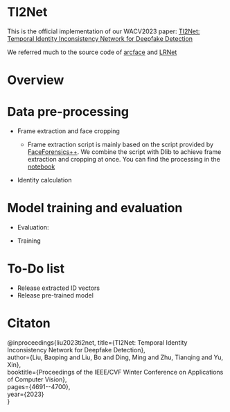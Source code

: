 # TI2Net
This is the official implementation of our WACV2023 paper: [TI2Net: Temporal Identity Inconsistency Network for Deepfake Detection](https://openaccess.thecvf.com/content/WACV2023/html/Liu_TI2Net_Temporal_Identity_Inconsistency_Network_for_Deepfake_Detection_WACV_2023_paper.html)

We referred much to the source code of [arcface](https://github.com/ronghuaiyang/arcface-pytorch/tree/master) and [LRNet](https://github.com/frederickszk/LRNet)


# Overview


# Data pre-processing
* Frame extraction and face cropping
  * Frame extraction script is mainly based on the script provided by [FaceForensics++](https://github.com/ondyari/FaceForensics). We combine the script with Dlib to achieve frame extraction and cropping at once. You can find the processing in the [notebook](data_preprocessing.ipynb) 

* Identity calculation


# Model training and evaluation

* Evaluation: 

* Training



# To-Do list
* Release extracted ID vectors
* Release pre-trained model


# Citaton
@inproceedings{liu2023ti2net,
  title={TI2Net: Temporal Identity Inconsistency Network for Deepfake Detection}, <br>
  author={Liu, Baoping and Liu, Bo and Ding, Ming and Zhu, Tianqing and Yu, Xin}, <br>
  booktitle={Proceedings of the IEEE/CVF Winter Conference on Applications of Computer Vision},<br>
  pages={4691--4700},<br>
  year={2023}<br>
}
